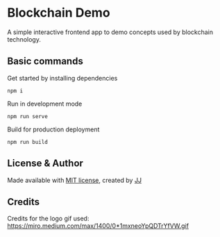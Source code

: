 # Blockchain Demo
A simple interactive frontend app to demo concepts used by blockchain technology.


## Basic commands
Get started by installing dependencies
```shell
npm i
```

Run in development mode
```shell
npm run serve
```

Build for production deployment
```shell
npm run build
```


## License & Author
Made available with [MIT license](./LICENSE), created by [JJ](https://github.com/Jaimeloeuf)


## Credits
Credits for the logo gif used: <https://miro.medium.com/max/1400/0*1mxneoYpQDTrYfVW.gif>